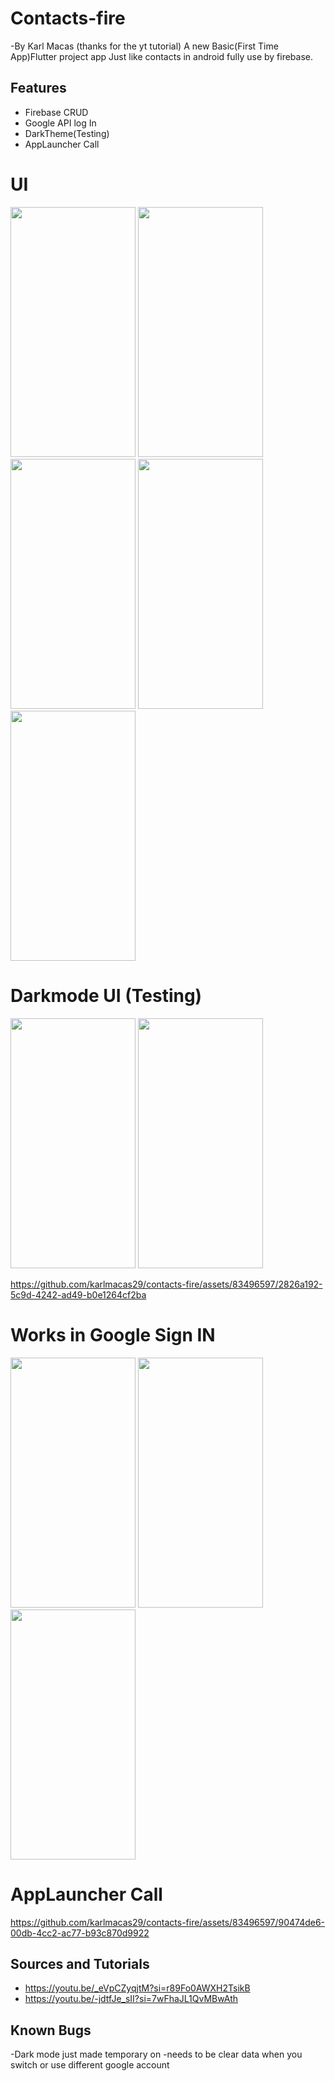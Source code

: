 # Contacts-fire
-By Karl Macas (thanks for the yt tutorial)
A new Basic(First Time App)Flutter project app Just like contacts in android fully use by firebase.

## Features
- Firebase CRUD
- Google API log In
- DarkTheme(Testing)
- AppLauncher Call

# UI
<img src="https://github.com/karlmacas29/contacts-fire/assets/83496597/dd40b6c2-5006-4f68-8885-89a89d1f2d0e" width="200" height="400">
<img src="https://github.com/karlmacas29/contacts-fire/assets/83496597/6aeb70fa-1ff7-4221-af67-b9e9a9710d32" width="200" height="400">
<img src="https://github.com/karlmacas29/contacts-fire/assets/83496597/be692af4-f74f-4aee-b69c-9c882be55aa8" width="200" height="400">
<img src="https://github.com/karlmacas29/contacts-fire/assets/83496597/0b33435c-0dc8-4e0c-82b3-d020928709f4" width="200" height="400">
<img src="https://github.com/karlmacas29/contacts-fire/assets/83496597/f1610ef5-8719-4761-8d4f-eb52e42c7f50" width="200" height="400">


# Darkmode UI (Testing)
<img src="https://github.com/karlmacas29/contacts-fire/assets/83496597/39258e74-1cbe-4d27-bbc2-16802b336718" width="200" height="400">
<img src="https://github.com/karlmacas29/contacts-fire/assets/83496597/dc590c6e-8d57-4f68-9291-70433a2104c1" width="200" height="400">

https://github.com/karlmacas29/contacts-fire/assets/83496597/2826a192-5c9d-4242-ad49-b0e1264cf2ba


# Works in Google Sign IN
<img src="https://github.com/karlmacas29/contacts-fire/assets/83496597/a6c168cc-1e07-4130-8656-8f5c6f58beec" width="200" height="400">
<img src="https://github.com/karlmacas29/contacts-fire/assets/83496597/48996c5c-c859-4c8a-8e17-496c25c1e294" width="200" height="400">
<img src="https://github.com/karlmacas29/contacts-fire/assets/83496597/8ea45c82-bf7a-4c48-ad6c-0504a6ef098c" width="200" height="400">


# AppLauncher Call

https://github.com/karlmacas29/contacts-fire/assets/83496597/90474de6-00db-4cc2-ac77-b93c870d9922

## Sources and Tutorials
- https://youtu.be/_eVpCZyqjtM?si=r89Fo0AWXH2TsikB
- https://youtu.be/-jdtfJe_sII?si=7wFhaJL1QvMBwAth

## Known Bugs
-Dark mode just made temporary on
-needs to be clear data when you switch or use different google account



